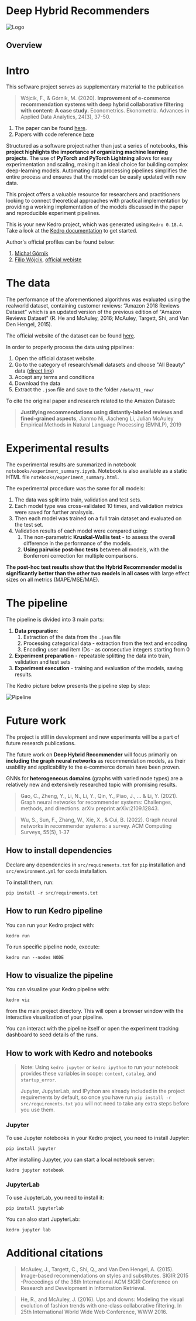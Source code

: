 # Deep Hybrid Recommenders

![Logo](project_logo.png)

## Overview

# Intro

This software project serves as supplementary material to the publication 

> Wójcik, F., & Górnik, M. (2020). **Improvement of e-commerce recommendation systems with deep hybrid collaborative filtering with content: A case study.** Econometrics. Ekonometria. Advances in Applied Data Analytics, 24(3), 37-50.

1. The paper can be found [here](https://sciendo.com/it/article/10.15611/eada.2020.3.03).
2. Papers with code reference [here](https://paperswithcode.com/paper/improvement-of-e-commerce-recommendation)

Structured as a software project rather than just a series of notebooks, **this project highlights the importance of organizing machine learning projects**. The use of **PyTorch and PyTorch Lightning** allows for easy experimentation and scaling, making it an ideal choice for building complex deep-learning models. Automating data processing pipelines simplifies the entire process and ensures that the model can be easily updated with new data.

This project offers a valuable resource for researchers and practitioners looking to connect theoretical approaches with practical implementation by providing a working implementation of the models discussed in the paper and reproducible experiment pipelines.

This is your new Kedro project, which was generated using `Kedro 0.18.4`.
Take a look at the [Kedro documentation](https://kedro.readthedocs.io) to get started.

Author's official profiles can be found below:
1. [Michał Górnik](https://www.linkedin.com/in/mgornik/)
2. [Filip Wójcik](https://pl.linkedin.com/in/machinelearningspecialist), [official webiste](https://filip-wojcik.com/)

# The data

The performance of the aforementioned algorithms was evaluated using the realworld dataset, containing customer reviews: “Amazon 2018 Reviews Dataset” which is an updated version of the previous edition 
of "Amazon Reviews Dataset" (R. He and McAuley, 2016; McAuley, Targett, Shi,
and Van Den Hengel, 2015).

The official website of the dataset can be found [here](https://nijianmo.github.io/amazon/index.html).

In order to properly process the data using pipelines:
1. Open the official dataset website.
2. Go to the category of research/small datasets and choose "All Beauty" data ([direct link](https://jmcauley.ucsd.edu/data/amazon_v2/categoryFilesSmall/All_Beauty_5.json.gz))
3. Accept any terms and conditions
4. Download the data 
5. Extract the `.json` file and save to the folder `/data/01_raw/`

To cite the original paper and research related to the Amazon Dataset:
> **Justifying recommendations using distantly-labeled reviews and fined-grained aspects**,
Jianmo Ni, Jiacheng Li, Julian McAuley
Empirical Methods in Natural Language Processing (EMNLP), 2019

# Experimental results

The experimental results are summarized in notebook `notebooks/experiment_summary.ipynb`.
Notebook is also available as a static HTML file `notebooks/experiment_summary.html`.

The experimental procedure was the same for all models:
1. The data was split into train, validation and test sets.
2. Each model type was cross-validated 10 times, and validation metrics were saved for further analsysis.
3. Then each model was trained on a full train dataset and evaluated on the test set.
4. Validation results of each model were compared using:
   1. The non-parametric **Kruskal-Wallis test** - to assess the overall difference in the performance of the models.
   2. **Using pairwise post-hoc tests** between all models, with the Bonferroni correction for multiple comparisons.

**The post-hoc test results show that the Hybrid Recommender model is significantly better than the other two models in all cases**
with large effect sizes on all metrics (MAPE/MSE/MAE).

# The pipeline

The pipeline is divided into 3 main parts:
1. **Data preparation**:
   1. Extraction of the data from the `.json` file
   2. Processing categorical data - extraction from the text and encoding
   3. Encoding user and item IDs - as consecutive integers starting from 0
2. **Experiment preparation** - repeatable splitting the data into train, validation and test sets
3. **Experiment execution** - training and evaluation of the models, saving results.

The Kedro picture below presents the pipeline step by step:


![Pipeline](./figures/kedro-pipeline.png)

# Future work

The project is still in development and new experiments will be a part of future research publications.

The future work on **Deep Hybrid Recommender** will focus primarily on **including the graph neural networks** as recommendation models, 
as their usability and applicability to the e-commerce domain have been proven. 

GNNs for **heterogeneous domains** (graphs with varied node types) are a relatively new and extensively researched topic with promising results.

> Gao, C., Zheng, Y., Li, N., Li, Y., Qin, Y., Piao, J., ... & Li, Y. (2021). Graph neural networks for recommender systems: Challenges, methods, and directions. arXiv preprint arXiv:2109.12843.

> Wu, S., Sun, F., Zhang, W., Xie, X., & Cui, B. (2022). Graph neural networks in recommender systems: a survey. ACM Computing Surveys, 55(5), 1-37

## How to install dependencies

Declare any dependencies in `src/requirements.txt` for `pip` installation and `src/environment.yml` for `conda` installation.

To install them, run:

```
pip install -r src/requirements.txt
```

## How to run Kedro pipeline

You can run your Kedro project with:

```
kedro run
```

To run specific pipeline node, execute:

```
kedro run --nodes NODE
```
## How to visualize the pipeline

You can visualize your Kedro pipeline with:

```
kedro viz
```

from the main project directory. This will open a browser window with the interactive visualization of your pipeline.

You can interact with the pipeline itself or open the experiment tracking dashboard to seed details of the runs.

## How to work with Kedro and notebooks

> Note: Using `kedro jupyter` or `kedro ipython` to run your notebook provides these variables in scope: `context`, `catalog`, and `startup_error`.
>
> Jupyter, JupyterLab, and IPython are already included in the project requirements by default, so once you have run `pip install -r src/requirements.txt` you will not need to take any extra steps before you use them.

### Jupyter

To use Jupyter notebooks in your Kedro project, you need to install Jupyter:

```
pip install jupyter
```

After installing Jupyter, you can start a local notebook server:

```
kedro jupyter notebook
```

### JupyterLab
To use JupyterLab, you need to install it:

```
pip install jupyterlab
```

You can also start JupyterLab:

```
kedro jupyter lab
```

# Additional citations

> McAuley, J., Targett, C., Shi, Q., and Van Den Hengel, A. (2015). Image-based recommendations on styles and substitutes. SIGIR 2015 -Proceedings of the 38th International ACM SIGIR Conference on Research and Development in Information Retrieval.

> He, R., and McAuley, J. (2016). Ups and downs: Modeling the visual evolution of fashion trends with one-class collaborative filtering. In 25th International World Wide Web Conference, WWW 2016.

